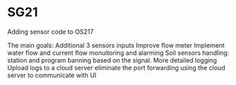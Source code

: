 # SG21
Adding sensor code to OS217

The main goals:
Additional 3 sensors inputs
Improve flow meter
Implement water flow and current flow monuitoring and alarming
Soil sensors handling: station and program banning based on the signal.
More detailed logging
Upload logs to a cloud server
eliminate the port forwarding using the cloud server to communicate with UI
